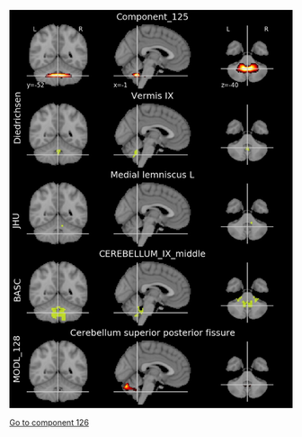 ![125](preliminary/125.jpg "Component 125")

[Go to component 126](https://parietal-inria.github.io/MODL_atlas/256/126 "Component 126")
